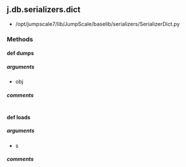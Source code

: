 ## j.db.serializers.dict

- /opt/jumpscale7/lib/JumpScale/baselib/serializers/SerializerDict.py

### Methods

#### def dumps 
##### arguments

- obj

##### comments

```

```

#### def loads 
##### arguments

- s

##### comments

```

```

